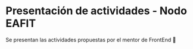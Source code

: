 # Presentación de actividades - Nodo EAFIT
Se presentan las actividades propuestas por el mentor de FrontEnd 🚀
    
    
